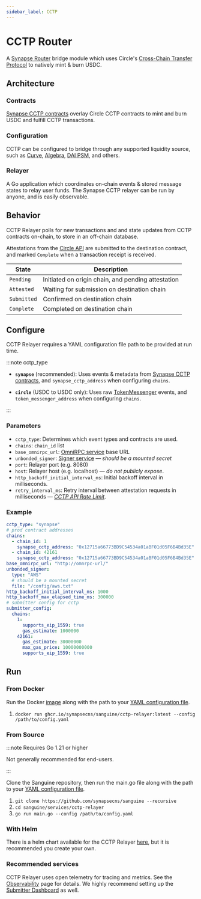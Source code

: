 ```yaml
---
sidebar_label: CCTP
---
```


# CCTP Router

A [Synapse Router](../Synapse-Router) bridge module which uses Circle's [Cross-Chain Transfer Protocol](https://www.circle.com/en/cross-chain-transfer-protocol) to natively mint & burn USDC.

## Architecture

### Contracts

[Synapse CCTP contracts](/docs/Contracts/CCTP) overlay Circle CCTP contracts to mint and burn USDC and fulfill CCTP transactions.

### Configuration
CCTP can be configured to bridge through any supported liquidity source, such as [Curve](https://github.com/synapsecns/synapse-contracts/blob/885cbe06a960591b1bdef330f3d3d57c49dba8e2/contracts/router/modules/pool/curve/CurveV1Module.sol), [Algebra](https://github.com/synapsecns/synapse-contracts/blob/885cbe06a960591b1bdef330f3d3d57c49dba8e2/contracts/router/modules/pool/algebra/AlgebraModule.sol), [DAI PSM](https://github.com/synapsecns/synapse-contracts/blob/885cbe06a960591b1bdef330f3d3d57c49dba8e2/contracts/router/modules/pool/dss/DssPsmModule.sol),  and others.

### Relayer

A Go application which coordinates on-chain events & stored message states to relay user funds. The Synapse CCTP relayer can be run by anyone, and is easily observable.

## Behavior

CCTP Relayer polls for new transactions and and state updates from CCTP contracts on-chain, to store in an off-chain database.

Attestations from the [Circle API](https://developers.circle.com/stablecoin/reference) are submitted to the destination contract, and marked `Complete` when a transaction receipt is received.

| State       | Description |
|-------------|-------------|
| `Pending`   | Initiated on origin chain, and pending attestation |
| `Attested`  | Waiting for submission on destination chain |
| `Submitted` | Confirmed on destination chain |
| `Complete`  | Completed on destination chain |

<!-- [Message states ↗](https://pkg.go.dev/github.com/synapsecns/sanguine/services/cctp-relayer@v0.10.0/types#MessageState) -->
<!-- [combines](https://medium.com/@matt.denobrega/state-vs-event-based-web-architectures-59ab1f47656b) -->

## Configure

CCTP Relayer requires a YAML configuration file path to be provided at run time.

:::note cctp_type

* **`synapse`** (recommended): Uses events & metadata from [Synapse CCTP contracts](/docs/Contracts/CCTP), and `synapse_cctp_address` when configuring `chains`.

* **`circle`** (USDC to USDC only): Uses raw [TokenMessenger](https://github.com/circlefin/evm-cctp-contracts/blob/817397db0a12963accc08ff86065491577bbc0e5/src/TokenMessenger.sol) events, and `token_messenger_address` when configuring `chains`.

:::

### Parameters

* `cctp_type`: Determines which event types and contracts are used.
* `chains`: `chain_id` list
* `base_omnirpc_url`: [OmniRPC service](/docs/Services/Omnirpc) base URL
* `unbonded_signer`: [Signer service](/docs/Services/Signer) — *should be a mounted secret*
* `port`: Relayer port (e.g. 8080)
* `host`: Relayer host (e.g. localhost) — *do not publicly expose*.
* `http_backoff_initial_interval_ms`: Initial backoff interval in milliseconds.
* `retry_interval_ms`: Retry interval between attestation requests in milliseconds — *[CCTP API Rate Limit](https://developers.circle.com/stablecoins/docs/limits)*.

 ### Example

```yaml
cctp_type: "synapse"
# prod contract addresses
chains:
  - chain_id: 1
    synapse_cctp_address: "0x12715a66773BD9C54534a01aBF01d05F6B4Bd35E"
  - chain_id: 42161
    synapse_cctp_address: "0x12715a66773BD9C54534a01aBF01d05F6B4Bd35E"
base_omnirpc_url: "http://omnrpc-url/"
unbonded_signer:
  type: "AWS"
  # should be a mounted secret
  file: "/config/aws.txt"
http_backoff_initial_interval_ms: 1000
http_backoff_max_elapsed_time_ms: 300000
# submitter config for cctp
submitter_config:
  chains:
    1:
      supports_eip_1559: true
      gas_estimate: 1000000
    42161:
      gas_estimate: 30000000
      max_gas_price: 10000000000
      supports_eip_1559: true
```


## Run

### From Docker

Run the Docker [image](https://github.com/synapsecns/sanguine/pkgs/container/sanguine%2Fcctp-relayer) along with the path to your [YAML configuration file](#configure).

1. `docker run ghcr.io/synapsecns/sanguine/cctp-relayer:latest --config /path/to/config.yaml`

### From Source

:::note Requires Go 1.21 or higher

Not generally recommended for end-users.

:::

Clone the Sanguine repository, then run the main.go file along with the path to your [YAML configuration file](#configure).

1. `git clone https://github.com/synapsecns/sanguine --recursive`
2. `cd sanguine/services/cctp-relayer`
3. `go run main.go --config /path/to/config.yaml`

### With Helm

There is a helm chart available for the CCTP Relayer [here](https://artifacthub.io/packages/helm/synapse/cctp/0.2.0), but it is recommended you create your own.

### Recommended services

CCTP Relayer uses open telemetry for tracing and metrics. See the [Observability](/docs/Services/Observability) page for details. We highly recommend setting up the [Submitter Dashboard](/docs/Services/Submitter) as well.
